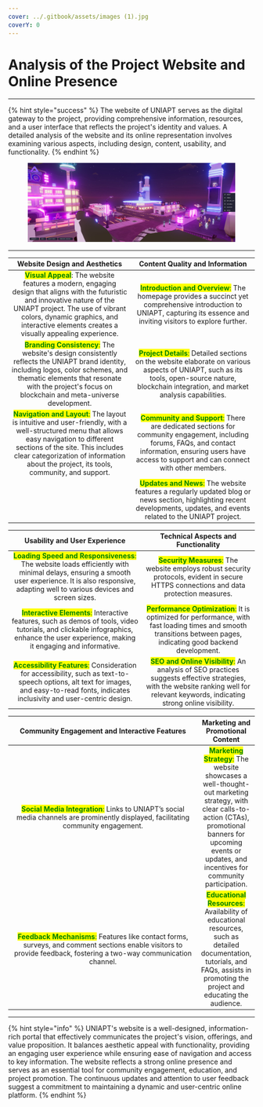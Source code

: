 ```yaml
---
cover: ../.gitbook/assets/images (1).jpg
coverY: 0
---
```


# Analysis of the Project Website and Online Presence

***

{% hint style="success" %}
The website of UNIAPT serves as the digital gateway to the project, providing comprehensive information, resources, and a user interface that reflects the project's identity and values. A detailed analysis of the website and its online representation involves examining various aspects, including design, content, usability, and functionality.
{% endhint %}

<figure><img src="../.gitbook/assets/msedge_QBNt8SKg4u.jpg" alt=""><figcaption></figcaption></figure>

***



<table><thead><tr><th width="376" align="center">Website Design and Aesthetics</th><th width="372" align="center">Content Quality and Information</th></tr></thead><tbody><tr><td align="center"><mark style="color:green;"><strong>Visual Appeal</strong></mark>: The website features a modern, engaging design that aligns with the futuristic and innovative nature of the UNIAPT project. The use of vibrant colors, dynamic graphics, and interactive elements creates a visually appealing experience.</td><td align="center"><mark style="color:green;"><strong>Introduction and Overview</strong>:</mark> The homepage provides a succinct yet comprehensive introduction to UNIAPT, capturing its essence and inviting visitors to explore further.</td></tr><tr><td align="center"><mark style="color:green;"><strong>Branding Consistency</strong>:</mark> The website's design consistently reflects the UNIAPT brand identity, including logos, color schemes, and thematic elements that resonate with the project's focus on blockchain and meta-universe development.</td><td align="center"><mark style="color:green;"><strong>Project Details</strong>:</mark> Detailed sections on the website elaborate on various aspects of UNIAPT, such as its tools, open-source nature, blockchain integration, and market analysis capabilities.</td></tr><tr><td align="center"><mark style="color:green;"><strong>Navigation and Layout</strong>:</mark> The layout is intuitive and user-friendly, with a well-structured menu that allows easy navigation to different sections of the site. This includes clear categorization of information about the project, its tools, community, and support.</td><td align="center"><mark style="color:green;"><strong>Community and Support</strong>:</mark> There are dedicated sections for community engagement, including forums, FAQs, and contact information, ensuring users have access to support and can connect with other members.</td></tr><tr><td align="center"></td><td align="center"><mark style="color:green;"><strong>Updates and News</strong>:</mark> The website features a regularly updated blog or news section, highlighting recent developments, updates, and events related to the UNIAPT project.</td></tr></tbody></table>

|                                                                                                                       Usability and User Experience                                                                                                                       |                                                                                                            Technical Aspects and Functionality                                                                                                           |
| :-----------------------------------------------------------------------------------------------------------------------------------------------------------------------------------------------------------------------------------------------------------------------: | :------------------------------------------------------------------------------------------------------------------------------------------------------------------------------------------------------------------------------------------------------: |
| <mark style="color:green;">**Loading Speed and Responsiveness**</mark><mark style="color:green;">:</mark> The website loads efficiently with minimal delays, ensuring a smooth user experience. It is also responsive, adapting well to various devices and screen sizes. |                        <mark style="color:green;">**Security Measures**</mark><mark style="color:green;">:</mark> The website employs robust security protocols, evident in secure HTTPS connections and data protection measures.                       |
|         <mark style="color:green;">**Interactive Elements**</mark><mark style="color:green;">:</mark> Interactive features, such as demos of tools, video tutorials, and clickable infographics, enhance the user experience, making it engaging and informative.         |           <mark style="color:green;">**Performance Optimization**</mark><mark style="color:green;">:</mark> It is optimized for performance, with fast loading times and smooth transitions between pages, indicating good backend development.          |
|        <mark style="color:green;">**Accessibility Features**</mark><mark style="color:green;">:</mark> Consideration for accessibility, such as text-to-speech options, alt text for images, and easy-to-read fonts, indicates inclusivity and user-centric design.       | <mark style="color:green;">**SEO and Online Visibility**</mark><mark style="color:green;">:</mark> An analysis of SEO practices suggests effective strategies, with the website ranking well for relevant keywords, indicating strong online visibility. |

<table><thead><tr><th width="444" align="center">Community Engagement and Interactive Features</th><th align="center">Marketing and Promotional Content</th></tr></thead><tbody><tr><td align="center"><mark style="color:green;"><strong>Social Media Integration</strong>:</mark> Links to UNIAPT’s social media channels are prominently displayed, facilitating community engagement.</td><td align="center"><mark style="color:green;"><strong>Marketing Strategy</strong>:</mark> The website showcases a well-thought-out marketing strategy, with clear calls-to-action (CTAs), promotional banners for upcoming events or updates, and incentives for community participation.</td></tr><tr><td align="center"><mark style="color:green;"><strong>Feedback Mechanisms</strong>:</mark> Features like contact forms, surveys, and comment sections enable visitors to provide feedback, fostering a two-way communication channel.</td><td align="center"><mark style="color:green;"><strong>Educational Resources</strong>:</mark> Availability of educational resources, such as detailed documentation, tutorials, and FAQs, assists in promoting the project and educating the audience.</td></tr></tbody></table>

***

{% hint style="info" %}
UNIAPT's website is a well-designed, information-rich portal that effectively communicates the project's vision, offerings, and value proposition. It balances aesthetic appeal with functionality, providing an engaging user experience while ensuring ease of navigation and access to key information. The website reflects a strong online presence and serves as an essential tool for community engagement, education, and project promotion. The continuous updates and attention to user feedback suggest a commitment to maintaining a dynamic and user-centric online platform.
{% endhint %}
